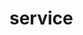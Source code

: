 <!-- generated by markdown-notes-tree -->

# service

<!-- optional markdown-notes-tree directory description starts here -->

<!-- optional markdown-notes-tree directory description ends here -->


